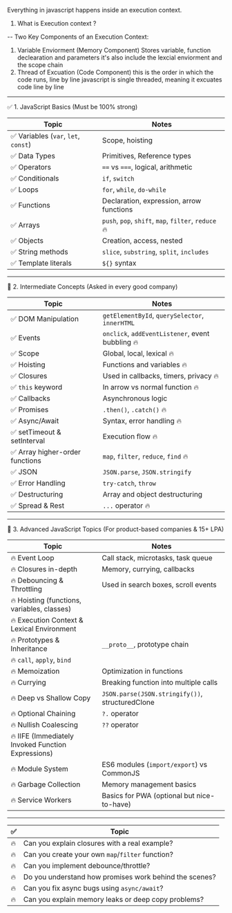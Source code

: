 

Everything in javascript happens inside an execution context.

1. What is Execution context ? 

--  Two Key Components of an Execution Context:
1. Variable Enviorment (Memory Component)
    Stores variable, function declearation and parameters
    it's also include the lexcial enviorment and the scope chain
2. Thread of Excuation (Code Component)
    this is the order in which the code runs, line by line
    javascript is single threaded, meaning it excuates code line by line

_________________________________________________________________________________________________

✅ 1. JavaScript Basics (Must be 100% strong)

| Topic                               | Notes                                                |
| ----------------------------------- | ---------------------------------------------------- |
| ✅ Variables (`var`, `let`, `const`) | Scope, hoisting                                      |
| ✅ Data Types                        | Primitives, Reference types                          |
| ✅ Operators                         | `==` vs `===`, logical, arithmetic                   |
| ✅ Conditionals                      | `if`, `switch`                                       |
| ✅ Loops                             | `for`, `while`, `do-while`                           |
| ✅ Functions                         | Declaration, expression, arrow functions             |
| ✅ Arrays                            | `push`, `pop`, `shift`, `map`, `filter`, `reduce` 🔥 |
| ✅ Objects                           | Creation, access, nested                             |
| ✅ String methods                    | `slice`, `substring`, `split`, `includes`            |
| ✅ Template literals                 | `${}` syntax                                         |

________________________________________________________________________________________________


🚀 2. Intermediate Concepts (Asked in every good company)

| Topic                          | Notes                                            |
| ------------------------------ | ------------------------------------------------ |
| ✅ DOM Manipulation             | `getElementById`, `querySelector`, `innerHTML`   |
| ✅ Events                       | `onclick`, `addEventListener`, event bubbling 🔥 |
| ✅ Scope                        | Global, local, lexical 🔥                        |
| ✅ Hoisting                     | Functions and variables 🔥                       |
| ✅ Closures                     | Used in callbacks, timers, privacy 🔥            |
| ✅ `this` keyword               | In arrow vs normal function 🔥                   |
| ✅ Callbacks                    | Asynchronous logic                               |
| ✅ Promises                     | `.then()`, `.catch()` 🔥                         |
| ✅ Async/Await                  | Syntax, error handling 🔥                        |
| ✅ setTimeout & setInterval     | Execution flow 🔥                                |
| ✅ Array higher-order functions | `map`, `filter`, `reduce`, `find` 🔥             |
| ✅ JSON                         | `JSON.parse`, `JSON.stringify`                   |
| ✅ Error Handling               | `try-catch`, `throw`                             |
| ✅ Destructuring                | Array and object destructuring                   |
| ✅ Spread & Rest                | `...` operator 🔥                                |


_________________________________________________________________________________________________


🧠 3. Advanced JavaScript Topics (For product-based companies & 15+ LPA)

| Topic                                              | Notes                                           |
| -------------------------------------------------- | ----------------------------------------------- |
| 🔥 Event Loop                                      | Call stack, microtasks, task queue              |
| 🔥 Closures in-depth                               | Memory, currying, callbacks                     |
| 🔥 Debouncing & Throttling                         | Used in search boxes, scroll events             |
| 🔥 Hoisting (functions, variables, classes)        |                                                 |
| 🔥 Execution Context & Lexical Environment         |                                                 |
| 🔥 Prototypes & Inheritance                        | `__proto__`, prototype chain                    |
| 🔥 `call`, `apply`, `bind`                         |                                                 |
| 🔥 Memoization                                     | Optimization in functions                       |
| 🔥 Currying                                        | Breaking function into multiple calls           |
| 🔥 Deep vs Shallow Copy                            | `JSON.parse(JSON.stringify())`, structuredClone |
| 🔥 Optional Chaining                               | `?.` operator                                   |
| 🔥 Nullish Coalescing                              | `??` operator                                   |
| 🔥 IIFE (Immediately Invoked Function Expressions) |                                                 |
| 🔥 Module System                                   | ES6 modules (`import/export`) vs CommonJS       |
| 🔥 Garbage Collection                              | Memory management basics                        |
| 🔥 Service Workers                                 | Basics for PWA (optional but nice-to-have)      |

________________________________________________________________________________________________


| ✅  | Topic                                                  |
| -- | ------------------------------------------------------ |
| 🔥 | Can you explain closures with a real example?          |
| 🔥 | Can you create your own `map`/`filter` function?       |
| 🔥 | Can you implement debounce/throttle?                   |
| 🔥 | Do you understand how promises work behind the scenes? |
| 🔥 | Can you fix async bugs using `async/await`?            |
| 🔥 | Can you explain memory leaks or deep copy problems?    |

